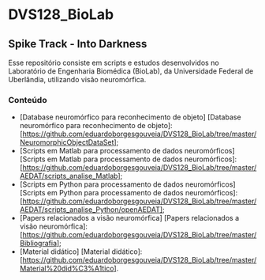 # DVS128_BioLab

Spike Track - Into Darkness
---

Esse repositório consiste em scripts e estudos desenvolvidos no Laboratório de Engenharia Biomédica (BioLab), da Universidade Federal de Uberlândia, utilizando visão neuromórfica.

### Conteúdo

- [Database neuromórfico para reconhecimento de objeto] [Database neuromórfico para reconhecimento de objeto]: [https://github.com/eduardoborgesgouveia/DVS128_BioLab/tree/master/NeuromorphicObjectDataSet];  
- [Scripts em Matlab para processamento de dados neuromórficos] [Scripts em Matlab para processamento de dados neuromórficos]:[https://github.com/eduardoborgesgouveia/DVS128_BioLab/tree/master/AEDAT/scripts_analise_Matlab];  
- [Scripts em Python para processamento de dados neuromórficos] [Scripts em Python para processamento de dados neuromórficos]:[https://github.com/eduardoborgesgouveia/DVS128_BioLab/tree/master/AEDAT/scripts_analise_Python/openAEDAT];  
- [Papers relacionados a visão neuromórfica] [Papers relacionados a visão neuromórfica]:[https://github.com/eduardoborgesgouveia/DVS128_BioLab/tree/master/Bibliografia];  
- [Material didático] [Material didático]: [https://github.com/eduardoborgesgouveia/DVS128_BioLab/tree/master/Material%20did%C3%A1tico].  

